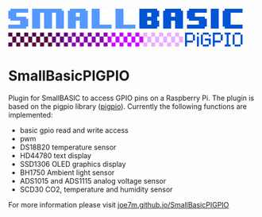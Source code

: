 ![Logo SmallBASICPiGPIO](/docs/images/logo_smallbasicpigpio.png)

# SmallBasicPIGPIO

Plugin for SmallBASIC to access GPIO pins on a Raspberry Pi. The plugin is based on the pigpio library ([pigpio](http://abyz.me.uk/rpi/pigpio/)). Currently the following functions are implemented:

- basic gpio read and write access
- pwm
- DS18B20 temperature sensor
- HD44780 text display
- SSD1306 OLED graphics display
- BH1750 Ambient light sensor
- ADS1015 and ADS1115 analog voltage sensor
- SCD30 CO2, temperature and humidity sensor

For more information please visit [joe7m.github.io/SmallBasicPIGPIO](https://joe7m.github.io/SmallBasicPIGPIO/index.html)
